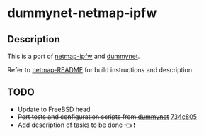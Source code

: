 # dummynet-netmap-ipfw

## Description

This is a port of [netmap-ipfw](https://github.com/luigirizzo/netmap-ipfw) and [dummynet](https://github.com/luigirizzo/dummynet).

Refer to [netmap-README](netmap-README.md) for build instructions and description.

## TODO
* Update to FreeBSD head
* ~~Port tests and configuration scripts from [dummynet](https://github.com/luigirizzo/dummynet)~~ [734c805](https://github.com/shivrai/dummynet-ipfw/commit/734c805)
* Add description of tasks to be done :point_left: :exclamation:
